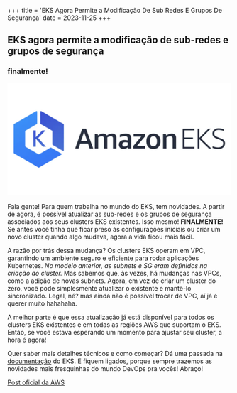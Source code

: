 +++
title = 'EKS Agora Permite a Modificação De Sub Redes E Grupos De Segurança'
date = 2023-11-25
+++

## EKS agora permite a modificação de sub-redes e grupos de segurança

### finalmente!

![](1.webp)

Fala gente! Para quem trabalha no mundo do EKS, tem novidades. A partir de agora, é possível atualizar as sub-redes e os grupos de segurança associados aos seus clusters EKS existentes. Isso mesmo! **FINALMENTE!** Se antes você tinha que ficar preso às configurações iniciais ou criar um novo cluster quando algo mudava, agora a vida ficou mais fácil.

A razão por trás dessa mudança? Os clusters EKS operam em VPC, garantindo um ambiente seguro e eficiente para rodar aplicações Kubernetes. _No modelo anterior, as subnets e SG eram definidos na criação do cluster._ Mas sabemos que, às vezes, há mudanças nas VPCs, como a adição de novas subnets. Agora, em vez de criar um cluster do zero, você pode simplesmente atualizar o existente e mantê-lo sincronizado. Legal, né? mas ainda não é possivel trocar de VPC, aí já é querer muito hahahaha.

A melhor parte é que essa atualização já está disponível para todos os clusters EKS existentes e em todas as regiões AWS que suportam o EKS. Então, se você estava esperando um momento para ajustar seu cluster, a hora é agora!

Quer saber mais detalhes técnicos e como começar? Dá uma passada na [documentação](https://docs.aws.amazon.com/eks/latest/userguide/network_reqs.html) do EKS. E fiquem ligados, porque sempre trazemos as novidades mais fresquinhas do mundo DevOps pra vocês! Abraço!

[Post oficial da AWS](<https://aws.amazon.com/pt/about-aws/whats-new/2023/10/amazon-eks-modification-cluster-subnets-security/#:~:text=Amazon%20EKS%20now%20allows%20modification%20of%20cluster%20subnets%20and%20security%20groups,-Posted%20On%3A%20Oct&text=Starting%20today%2C%20customers%20can%20update,Kubernetes%20Service%20(EKS)%20clusters.>)
